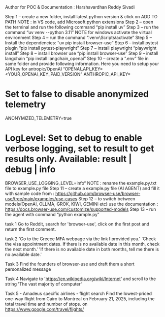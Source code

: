 Author for POC & Documentation : Harshavardhan Reddy Sivadi

Step 1 – create a new folder, install latest python version & click on ADD TO PATH
NOTE : in VS code, add Microsoft python extensions
Step 2 – open the terminal and run the following command “pip install uv”
Step 3 – run the command “uv venv --python 3.11”
NOTE for windows activate the virtual environment 
Step 4 – run the command “.venv\Scripts\activate”
Step 5 – Install the dependencies: “uv pip install browser-use”
Step 6 – install pytest plugin  “pip install pytest-playwright”
Step 7 – install playwright “playwright install”
Step 8 – install browser use  “pip install browser-use”
Step 9 – install langchain “pip install langchain_openai”
Step 10 – create a “.env” file in same folder and provide following information. Here you need to setup your API key for antropic/OpenAI
“OPENAI_API_KEY=<YOUR_OPENAI_KEY_PAID_VERSION”
ANTHROPIC_API_KEY=
# Set to false to disable anonymized telemetry
ANONYMIZED_TELEMETRY=true
# LogLevel: Set to debug to enable verbose logging, set to result to get results only. Available: result | debug | info
BROWSER_USE_LOGGING_LEVEL=info“
NOTE : rename the example.py.txt file to example.py file
Step 11 – create a example.py file (AI AGENT) and fill it with sample code from : https://github.com/browser-use/browser-use/tree/main/examples/use-cases 
Step 12 – to switch between models(OpenAI, OLLMA, GROK, KIWI, GEMINI etc) use the documentation : https://docs.browser-use.com/customize/supported-models 
Step 13 – run the agent with command “python example.py”




task 1
Go to Reddit, search for 'browser-use', click on the first post and return the first comment.

task 2
'Go to the Greece MFA webpage via the link I provided you.'
'Check the visa appointment dates. If there is no available date in this month, check the next month.'
'If there is no available date in both months, tell me there is no available date.'
		

Task 3
Find the founders of browser-use and draft them a short personalized message

Task 4
Navigate to 'https://en.wikipedia.org/wiki/Internet' and scroll to the string 'The vast majority of computer'

Task 5 - Amadeus specific airlines - flight search
Find the lowest-priced one-way flight from Cairo to Montreal on February 21, 2025, including the total travel time and number of stops. on https://www.google.com/travel/flights/
